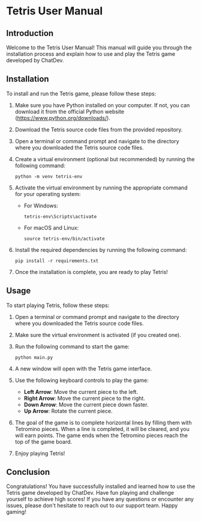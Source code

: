 # Tetris User Manual

## Introduction

Welcome to the Tetris User Manual! This manual will guide you through the installation process and explain how to use and play the Tetris game developed by ChatDev.

## Installation

To install and run the Tetris game, please follow these steps:

1. Make sure you have Python installed on your computer. If not, you can download it from the official Python website (https://www.python.org/downloads/).

2. Download the Tetris source code files from the provided repository.

3. Open a terminal or command prompt and navigate to the directory where you downloaded the Tetris source code files.

4. Create a virtual environment (optional but recommended) by running the following command:

   ```
   python -m venv tetris-env
   ```

5. Activate the virtual environment by running the appropriate command for your operating system:

   - For Windows:

     ```
     tetris-env\Scripts\activate
     ```

   - For macOS and Linux:

     ```
     source tetris-env/bin/activate
     ```

6. Install the required dependencies by running the following command:

   ```
   pip install -r requirements.txt
   ```

7. Once the installation is complete, you are ready to play Tetris!

## Usage

To start playing Tetris, follow these steps:

1. Open a terminal or command prompt and navigate to the directory where you downloaded the Tetris source code files.

2. Make sure the virtual environment is activated (if you created one).

3. Run the following command to start the game:

   ```
   python main.py
   ```

4. A new window will open with the Tetris game interface.

5. Use the following keyboard controls to play the game:

   - **Left Arrow**: Move the current piece to the left.
   - **Right Arrow**: Move the current piece to the right.
   - **Down Arrow**: Move the current piece down faster.
   - **Up Arrow**: Rotate the current piece.

6. The goal of the game is to complete horizontal lines by filling them with Tetromino pieces. When a line is completed, it will be cleared, and you will earn points. The game ends when the Tetromino pieces reach the top of the game board.

7. Enjoy playing Tetris!

## Conclusion

Congratulations! You have successfully installed and learned how to use the Tetris game developed by ChatDev. Have fun playing and challenge yourself to achieve high scores! If you have any questions or encounter any issues, please don't hesitate to reach out to our support team. Happy gaming!